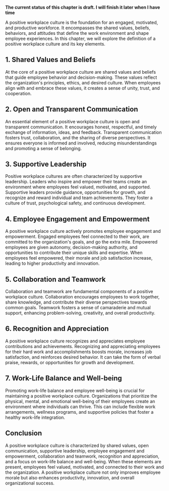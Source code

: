 **The current status of this chapter is draft. I will finish it later when I have time**

A positive workplace culture is the foundation for an engaged, motivated, and productive workforce. It encompasses the shared values, beliefs, behaviors, and attitudes that define the work environment and shape employee experiences. In this chapter, we will explore the definition of a positive workplace culture and its key elements.

**1. Shared Values and Beliefs**
--------------------------------

At the core of a positive workplace culture are shared values and beliefs that guide employee behavior and decision-making. These values reflect the organization's principles, ethics, and desired culture. When employees align with and embrace these values, it creates a sense of unity, trust, and cooperation.

**2. Open and Transparent Communication**
-----------------------------------------

An essential element of a positive workplace culture is open and transparent communication. It encourages honest, respectful, and timely exchange of information, ideas, and feedback. Transparent communication fosters trust, collaboration, and the sharing of diverse perspectives. It ensures everyone is informed and involved, reducing misunderstandings and promoting a sense of belonging.

**3. Supportive Leadership**
----------------------------

Positive workplace cultures are often characterized by supportive leadership. Leaders who inspire and empower their teams create an environment where employees feel valued, motivated, and supported. Supportive leaders provide guidance, opportunities for growth, and recognize and reward individual and team achievements. They foster a culture of trust, psychological safety, and continuous development.

**4. Employee Engagement and Empowerment**
------------------------------------------

A positive workplace culture actively promotes employee engagement and empowerment. Engaged employees feel connected to their work, are committed to the organization's goals, and go the extra mile. Empowered employees are given autonomy, decision-making authority, and opportunities to contribute their unique skills and expertise. When employees feel empowered, their morale and job satisfaction increase, leading to higher productivity and innovation.

**5. Collaboration and Teamwork**
---------------------------------

Collaboration and teamwork are fundamental components of a positive workplace culture. Collaboration encourages employees to work together, share knowledge, and contribute their diverse perspectives towards common goals. Teamwork fosters a sense of camaraderie and mutual support, enhancing problem-solving, creativity, and overall productivity.

**6. Recognition and Appreciation**
-----------------------------------

A positive workplace culture recognizes and appreciates employee contributions and achievements. Recognizing and appreciating employees for their hard work and accomplishments boosts morale, increases job satisfaction, and reinforces desired behavior. It can take the form of verbal praise, rewards, or opportunities for growth and development.

**7. Work-Life Balance and Well-being**
---------------------------------------

Promoting work-life balance and employee well-being is crucial for maintaining a positive workplace culture. Organizations that prioritize the physical, mental, and emotional well-being of their employees create an environment where individuals can thrive. This can include flexible work arrangements, wellness programs, and supportive policies that foster a healthy work-life integration.

**Conclusion**
--------------

A positive workplace culture is characterized by shared values, open communication, supportive leadership, employee engagement and empowerment, collaboration and teamwork, recognition and appreciation, and a focus on work-life balance and well-being. When these elements are present, employees feel valued, motivated, and connected to their work and the organization. A positive workplace culture not only improves employee morale but also enhances productivity, innovation, and overall organizational success.
